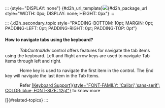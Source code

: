 ::: {style="DISPLAY: none"}
[](ms-xhelp:///?Id=d2h_url_template){#d2h_url_template}![](!package_url!){#d2h_package_url style="WIDTH: 0px; DISPLAY: none; HEIGHT: 0px"}
:::

::: {.d2h_secondary_topic style="PADDING-BOTTOM: 10pt; MARGIN: 0pt; PADDING-LEFT: 0pt; PADDING-RIGHT: 0pt; PADDING-TOP: 0pt"}
#### How to navigate tabs using the keyboard?

            *TabControlAdv* control offers features for navigate the tab items using the keyboard. Left and Right arrow keys are used to navigate Tab items through left and right.

            Home key is used to navigate the first item in the control. The End key will navigate the last item in the Tab Items.

            Refer [[Keyboard Support]{style="FONT-FAMILY: 'Calibri','sans-serif'; COLOR: blue; FONT-SIZE: 12pt"}](../../../../../../../../Documents%20and%20Settings/riaj/Desktop/styling%20for%20ui%20silverlight/tools%20silverlight/tools%20part%202.docx#_Keyboard_Support) to know more

[]{#related-topics}
:::

